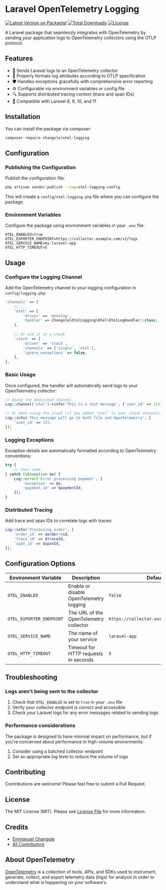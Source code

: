 # Laravel OpenTelemetry Logging

[![Latest Version on Packagist](https://img.shields.io/packagist/v/changole/otel-logging.svg?style=flat-square)](https://packagist.org/packages/changole/otel-logging)
[![Total Downloads](https://img.shields.io/packagist/dt/changole/otel-logging.svg?style=flat-square)](https://packagist.org/packages/changole/otel-logging)
[![License](https://img.shields.io/packagist/l/changole/otel-logging?style=flat-square)](https://packagist.org/packages/changole/otel-logging)

A Laravel package that seamlessly integrates with OpenTelemetry by sending your application logs to OpenTelemetry collectors using the OTLP protocol.

## Features

- 🔄 Sends Laravel logs to an OpenTelemetry collector
- 🧩 Properly formats log attributes according to OTLP specification
- 🛡️ Handles exceptions gracefully with comprehensive error reporting
- ⚙️ Configurable via environment variables or config file
- 🔍 Supports distributed tracing context (trace and span IDs)
- 🔌 Compatible with Laravel 8, 9, 10, and 11

## Installation

You can install the package via composer:

```bash
composer require changole/otel-logging
```

## Configuration

### Publishing the Configuration

Publish the configuration file:

```bash
php artisan vendor:publish --tag=otel-logging-config
```

This will create a `config/otel-logging.php` file where you can configure the package.

### Environment Variables

Configure the package using environment variables in your `.env` file:

```dotenv
OTEL_ENABLED=true
OTEL_EXPORTER_ENDPOINT=https://collector.example.com/v1/logs
OTEL_SERVICE_NAME=my-laravel-app
OTEL_HTTP_TIMEOUT=5
```

## Usage

### Configure the Logging Channel

Add the OpenTelemetry channel to your logging configuration in `config/logging.php`:

```php
'channels' => [
    // ...
    'otel' => [
        'driver' => 'monolog',
        'handler' => Changole\OtelLogging\Otel\OtelLogHandler::class,
    ],
    
    // Or use it in a stack
    'stack' => [
        'driver' => 'stack',
        'channels' => ['single', 'otel'],
        'ignore_exceptions' => false,
    ],
],
```

### Basic Usage

Once configured, the handler will automatically send logs to your OpenTelemetry collector:

```php
// Using the dedicated channel
Log::channel('otel')->info('This is a test message', ['user_id' => 123]);

// Or when using the stack (if you added 'otel' to your stack channels)
Log::info('This message will go to both file and OpenTelemetry', [
    'user_id' => 123,
]);
```

### Logging Exceptions

Exception details are automatically formatted according to OpenTelemetry conventions:

```php
try {
    // Your code
} catch (\Exception $e) {
    Log::error('Error processing payment', [
        'exception' => $e,
        'payment_id' => $paymentId,
    ]);
}
```

### Distributed Tracing

Add trace and span IDs to correlate logs with traces:

```php
Log::info('Processing order', [
    'order_id' => $order->id,
    'trace_id' => $traceId,
    'span_id' => $spanId,
]);
```

## Configuration Options

| Environment Variable | Description | Default |
|---------------------|-------------|---------|
| `OTEL_ENABLED` | Enable or disable OpenTelemetry logging | `false` |
| `OTEL_EXPORTER_ENDPOINT` | The URL of the OpenTelemetry collector | `https://collector.example.com/v1/logs` |
| `OTEL_SERVICE_NAME` | The name of your service | `laravel-app` |
| `OTEL_HTTP_TIMEOUT` | Timeout for HTTP requests in seconds | `5` |

## Troubleshooting

### Logs aren't being sent to the collector

1. Check that `OTEL_ENABLED` is set to `true` in your `.env` file
2. Verify your collector endpoint is correct and accessible
3. Check your Laravel logs for any error messages related to sending logs

### Performance considerations

The package is designed to have minimal impact on performance, but if you're concerned about performance in high-volume environments:

1. Consider using a batched collector endpoint
2. Set an appropriate log level to reduce the volume of logs

## Contributing

Contributions are welcome! Please feel free to submit a Pull Request.

## License

The MIT License (MIT). Please see [License File](LICENSE.md) for more information.

## Credits

- [Emmanuel Changole](https://github.com/EmmanuelChangole)
- [All Contributors](../../contributors)

## About OpenTelemetry

[OpenTelemetry](https://opentelemetry.io/) is a collection of tools, APIs, and SDKs used to instrument, generate, collect, and export telemetry data (logs) for analysis in order to understand what is happening on your software's.